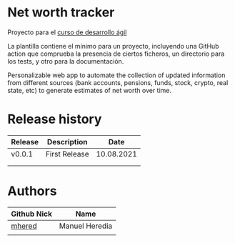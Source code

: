 # Net worth tracker

Proyecto para el [curso de desarrollo ágil](https://jj.github.io/curso-tdd)

La plantilla contiene el mínimo para un proyecto, incluyendo una GitHub action 
que comprueba la presencia de ciertos ficheros, un directorio para los
tests, y otro para la documentación.

Personalizable web app to automate the collection of updated information from 
different sources (bank accounts, pensions, funds, stock, crypto, real state, etc) 
to generate estimates of net worth over time.


# Release history
| Release | Description   | Date       |
| ------- | ------------- | ---------- |
| v0.0.1  | First Release | 10.08.2021 |
|         |               |            |
|         |               |            |

# Authors

| Github Nick                         | Name           |
| ----------------------------------- | -------------- |
| [mhered](https://github.com/mhered) | Manuel Heredia |
|                                     |                |
